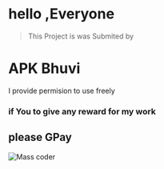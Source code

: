 # hello ,Everyone

> This Project is was Submited 
> by

# APK Bhuvi

I provide permision to use freely

### if You to give any reward for my work 
## please GPay 

![Mass coder]("./download.jpg")